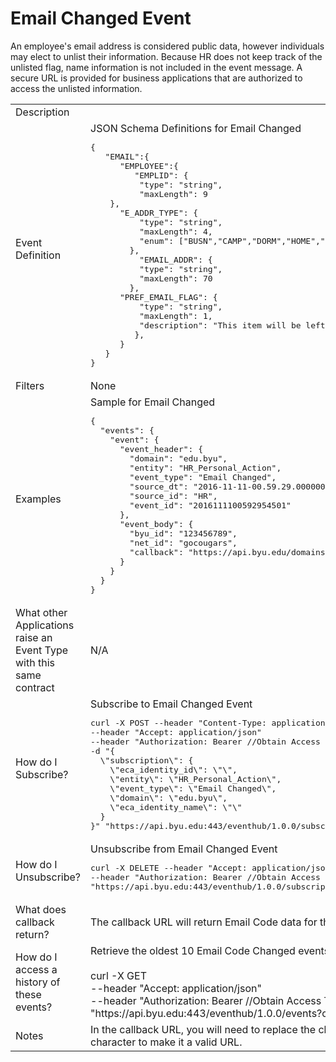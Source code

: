 # Email Changed Event

<table align="center">
    <tr>
        <td>Description</td>
        <tdThe HR system will raise an event when an e-mail address is added, changed, or deleted.<br>An employee's email address is considered public data, however individuals may elect to unlist their information. Because HR does not keep track of the unlisted flag, name information is not included in the event message. A secure URL is provided for business applications that are authorized to access the unlisted information.</td>
    </tr>
    <tr>
        <td>Event Definition</td>
    <td>JSON Schema Definitions for Email Changed<br><pre>{   
   "EMAIL":{   
      "EMPLOYEE":{   
         "EMPLID": {
          "type": "string",
          "maxLength": 9
	},
	  "E_ADDR_TYPE": {
          "type": "string",
          "maxLength": 4,
          "enum": ["BUSN","CAMP","DORM","HOME","OTHR"]
        },
          "EMAIL_ADDR": {
          "type": "string",
          "maxLength": 70
        },
	  "PREF_EMAIL_FLAG": {
          "type": "string",
          "maxLength": 1,
          "description": "This item will be left blank if 'unlisted' is to 'Y'."
         },
      }
   }
}</pre></td>
    </tr>
    <tr>
        <td>Filters</td>
        <td>None</td>
    </tr>
    <tr>
        <td>Examples</td>
    <td>Sample for Email Changed<br><pre>{
  "events": {
    "event": {
      "event_header": {
        "domain": "edu.byu",
        "entity": "HR_Personal_Action",
        "event_type": "Email Changed",
        "source_dt": "2016-11-11-00.59.29.000000",
        "source_id": "HR",
        "event_id": "2016111100592954501"
      },
      "event_body": {
        "byu_id": "123456789",
        "net_id": "gocougars",
        "callback": "https://api.byu.edu/domains/erp/hr/email_address/v1?byu_id=123456789"
      }
    }
  }
}</pre></td>
    </tr>
    <tr>
        <td>What other Applications raise an Event Type with this same contract</td>
        <td>N/A</td>
    </tr>
    <tr>
        <td>How do I Subscribe?</td>
    <td>Subscribe to Email Changed Event<br><pre>curl -X POST --header "Content-Type: application/json" 
--header "Accept: application/json" 
--header "Authorization: Bearer //Obtain Access Token in API Store//" 
-d "{
  \"subscription\": {
    \"eca_identity_id\": \"\",
    \"entity\": \"HR_Personal_Action\",
    \"event_type\": \"Email Changed\",
    \"domain\": \"edu.byu\",
    \"eca_identity_name\": \"\"
  }
}" "https://api.byu.edu:443/eventhub/1.0.0/subscriptions"</pre></td>
    </tr>
    <tr>
        <td>How do I Unsubscribe?</td>
    <td>Unsubscribe from Email Changed Event<br><pre>curl -X DELETE --header "Accept: application/json" 
--header "Authorization: Bearer //Obtain Access Token in API Store//" 
"https://api.byu.edu:443/eventhub/1.0.0/subscriptions/edu.byu/HR_Personal_Action/Email%20Changed</pre></td>
    </tr>
    <tr>
        <td>What does callback return?</td>
        <td>The callback URL will return Email Code data for the specified byu_id.</td>
    </tr>
    <tr>
        <td>How do I access a history of these events?</td>
        <td>Retrieve the oldest 10 Email Code Changed events from the Archive<br><br>curl -X GET<br>--header "Accept: application/json" <br>--header "Authorization: Bearer //Obtain Access Token in API Store//" <br>"https://<span></span>api.byu.edu:443/eventhub/1.0.0/events?count=10"</td>
    </tr>
    <tr>
        <td>Notes</td>
        <td>In the callback URL, you will need to replace the characters "%26" with the "&" (ampersand) character to make it a valid URL.</td>
    </tr>
</table>
